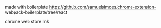 

made with boilerplate https://github.com/samuelsimoes/chrome-extension-webpack-boilerplate/tree/react

chrome web store link

